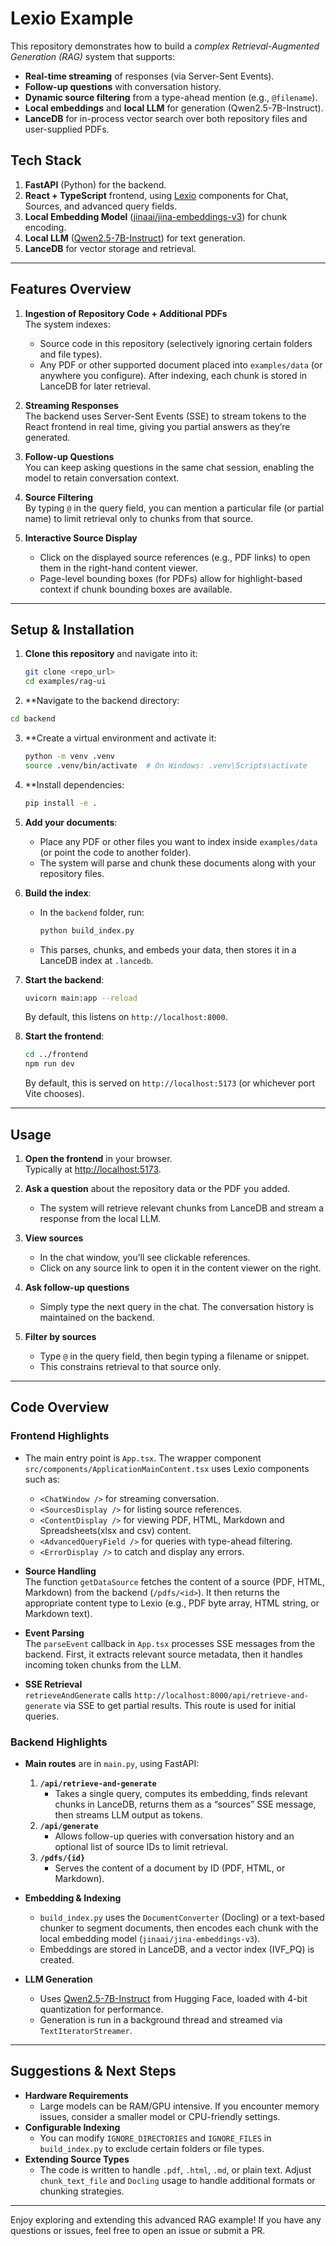 # Lexio Example

This repository demonstrates how to build a _complex Retrieval-Augmented Generation (RAG)_ system that supports:

- **Real-time streaming** of responses (via Server-Sent Events).
- **Follow-up questions** with conversation history.
- **Dynamic source filtering** from a type-ahead mention (e.g., `@filename`).
- **Local embeddings** and **local LLM** for generation (Qwen2.5-7B-Instruct).
- **LanceDB** for in-process vector search over both repository files and user-supplied PDFs.

## Tech Stack

1. **FastAPI** (Python) for the backend.
2. **React + TypeScript** frontend, using [Lexio](https://github.com/pashpashpash/lexio) components for Chat, Sources, and advanced query fields.
3. **Local Embedding Model** ([jinaai/jina-embeddings-v3](https://huggingface.co/jinaai/jina-embeddings-v3)) for chunk encoding.
4. **Local LLM** ([Qwen2.5-7B-Instruct](https://huggingface.co/Qwen/Qwen2.5-7B-Instruct)) for text generation.
5. **LanceDB** for vector storage and retrieval.

---

## Features Overview

1. **Ingestion of Repository Code + Additional PDFs**  
   The system indexes:
    - Source code in this repository (selectively ignoring certain folders and file types).
    - Any PDF or other supported document placed into `examples/data` (or anywhere you configure).
      After indexing, each chunk is stored in LanceDB for later retrieval.

2. **Streaming Responses**  
   The backend uses Server-Sent Events (SSE) to stream tokens to the React frontend in real time, giving you partial answers as they’re generated.

3. **Follow-up Questions**  
   You can keep asking questions in the same chat session, enabling the model to retain conversation context.

4. **Source Filtering**  
   By typing `@` in the query field, you can mention a particular file (or partial name) to limit retrieval only to chunks from that source.

5. **Interactive Source Display**
    - Click on the displayed source references (e.g., PDF links) to open them in the right-hand content viewer.
    - Page-level bounding boxes (for PDFs) allow for highlight-based context if chunk bounding boxes are available.

---

## Setup & Installation

1. **Clone this repository** and navigate into it:
   ```bash
   git clone <repo_url>
   cd examples/rag-ui
   ```

2. **Navigate to the backend directory:
```bash
cd backend
```

3. **Create a virtual environment and activate it:
    ```bash
    python -m venv .venv
    source .venv/bin/activate  # On Windows: .venv\Scripts\activate
    ```

4. **Install dependencies:
    ```bash
    pip install -e .
    ```

5. **Add your documents**:
    - Place any PDF or other files you want to index inside `examples/data` (or point the code to another folder).
    - The system will parse and chunk these documents along with your repository files.

6. **Build the index**:
    - In the `backend` folder, run:
      ```bash
      python build_index.py
      ```
    - This parses, chunks, and embeds your data, then stores it in a LanceDB index at `.lancedb`.

7. **Start the backend**:
   ```bash
   uvicorn main:app --reload
   ```
   By default, this listens on `http://localhost:8000`.

8. **Start the frontend**:
   ```bash
   cd ../frontend
   npm run dev
   ```
   By default, this is served on `http://localhost:5173` (or whichever port Vite chooses).

---

## Usage

1. **Open the frontend** in your browser.  
   Typically at [http://localhost:5173](http://localhost:5173).

2. **Ask a question** about the repository data or the PDF you added.
    - The system will retrieve relevant chunks from LanceDB and stream a response from the local LLM.

3. **View sources**
    - In the chat window, you’ll see clickable references.
    - Click on any source link to open it in the content viewer on the right.

4. **Ask follow-up questions**
    - Simply type the next query in the chat. The conversation history is maintained on the backend.

5. **Filter by sources**
    - Type `@` in the query field, then begin typing a filename or snippet.
    - This constrains retrieval to that source only.

---

## Code Overview

### Frontend Highlights

- The main entry point is `App.tsx`. The wrapper component `src/components/ApplicationMainContent.tsx` uses Lexio components such as:
    - `<ChatWindow />` for streaming conversation.
    - `<SourcesDisplay />` for listing source references.
    - `<ContentDisplay />` for viewing PDF, HTML, Markdown and Spreadsheets(xlsx and csv) content.
    - `<AdvancedQueryField />` for queries with type-ahead filtering.
    - `<ErrorDisplay />` to catch and display any errors.

- **Source Handling**  
  The function `getDataSource` fetches the content of a source (PDF, HTML, Markdown) from the backend (`/pdfs/<id>`). It then returns the appropriate content type to Lexio (e.g., PDF byte array, HTML string, or Markdown text).

- **Event Parsing**  
  The `parseEvent` callback in `App.tsx` processes SSE messages from the backend. First, it extracts relevant source metadata, then it handles incoming token chunks from the LLM.

- **SSE Retrieval**  
  `retrieveAndGenerate` calls `http://localhost:8000/api/retrieve-and-generate` via SSE to get partial results. This route is used for initial queries.

### Backend Highlights

- **Main routes** are in `main.py`, using FastAPI:
    1. **`/api/retrieve-and-generate`**
        - Takes a single query, computes its embedding, finds relevant chunks in LanceDB, returns them as a “sources” SSE message, then streams LLM output as tokens.
    2. **`/api/generate`**
        - Allows follow-up queries with conversation history and an optional list of source IDs to limit retrieval.
    3. **`/pdfs/{id}`**
        - Serves the content of a document by ID (PDF, HTML, or Markdown).

- **Embedding & Indexing**
    - `build_index.py` uses the `DocumentConverter` (Docling) or a text-based chunker to segment documents, then encodes each chunk with the local embedding model (`jinaai/jina-embeddings-v3`).
    - Embeddings are stored in LanceDB, and a vector index (IVF_PQ) is created.

- **LLM Generation**
    - Uses [Qwen2.5-7B-Instruct](https://huggingface.co/Qwen/Qwen2.5-7B-Instruct) from Hugging Face, loaded with 4-bit quantization for performance.
    - Generation is run in a background thread and streamed via `TextIteratorStreamer`.

---

## Suggestions & Next Steps

- **Hardware Requirements**
    - Large models can be RAM/GPU intensive. If you encounter memory issues, consider a smaller model or CPU-friendly settings.
- **Configurable Indexing**
    - You can modify `IGNORE_DIRECTORIES` and `IGNORE_FILES` in `build_index.py` to exclude certain folders or file types.
- **Extending Source Types**
    - The code is written to handle `.pdf`, `.html`, `.md`, or plain text. Adjust `chunk_text_file` and `Docling` usage to handle additional formats or chunking strategies.

---

Enjoy exploring and extending this advanced RAG example! If you have any questions or issues, feel free to open an issue or submit a PR.
